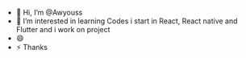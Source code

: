 - 👋 Hi, I’m @Awyouss
- 👀 I’m interested in learning Codes i start in React, React native and Flutter and i work on project 
- 😄 
- ⚡ Thanks 

<!---
Awyouss/Awyouss is a ✨ special ✨ repository because its `README.md` (this file) appears on your GitHub profile.
You can click the Preview link to take a look at your changes.
--->
